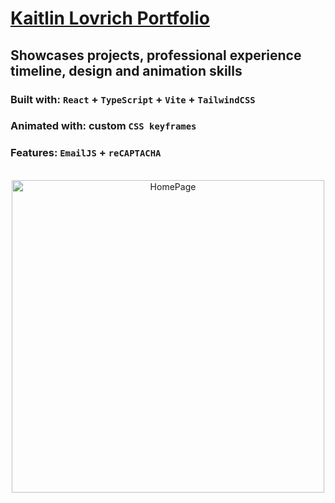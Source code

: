 # [Kaitlin Lovrich Portfolio](https://kaitlin-lovrich-portfolio.vercel.app/)

## Showcases projects, professional experience timeline, design and animation skills

### Built with: `React` + `TypeScript` + `Vite` + `TailwindCSS`

### Animated with: custom `CSS keyframes`

### Features: `EmailJS` + `reCAPTACHA`

<br/>
<div align="center">
  <a href="https://kaitlin-lovrich-portfolio.vercel.app/">
    <img src="https://github.com/user-attachments/assets/668675de-9fba-4ea8-b698-bdb5eba38789" alt="HomePage" width="500" />
  </a>
</div>
